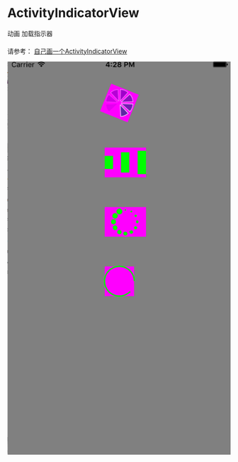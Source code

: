 # ActivityIndicatorView
动画 加载指示器

####
请参考：
[自己画一个ActivityIndicatorView](http://mp.weixin.qq.com/s?__biz=MzIwOTQ3NzU0Mw==&mid=2247483871&idx=1&sn=cff6803d85c540edc4138b11733af047&scene=0#wechat_redirect)

![image](https://github.com/ShaochongDu/ActivityIndicatorView/raw/master/ActivityIndicatorView/DemoScreenShot.gif)
